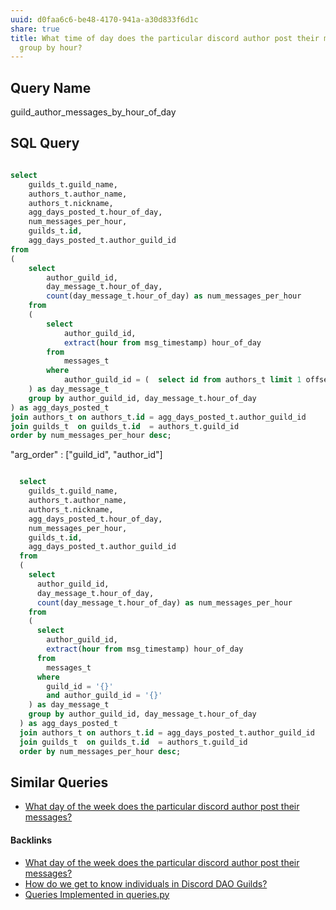 ```yaml
---
uuid: d0faa6c6-be48-4170-941a-a30d833f6d1c
share: true
title: What time of day does the particular discord author post their messages,
  group by hour?
---
```

## Query Name

guild_author_messages_by_hour_of_day
## SQL Query

``` SQL

select
	guilds_t.guild_name,
	authors_t.author_name,
	authors_t.nickname,
	agg_days_posted_t.hour_of_day,
	num_messages_per_hour,
	guilds_t.id,
	agg_days_posted_t.author_guild_id
from
(
	select
		author_guild_id,
		day_message_t.hour_of_day,
		count(day_message_t.hour_of_day) as num_messages_per_hour
	from
	(
		select
			author_guild_id,
			extract(hour from msg_timestamp) hour_of_day
		from
			messages_t
		where
			author_guild_id = (  select id from authors_t limit 1 offset 0 )
	) as day_message_t
	group by author_guild_id, day_message_t.hour_of_day
) as agg_days_posted_t
join authors_t on authors_t.id = agg_days_posted_t.author_guild_id
join guilds_t  on guilds_t.id  = authors_t.guild_id
order by num_messages_per_hour desc;

```


"arg_order" : ["guild_id", "author_id"]
``` sql

  select
	guilds_t.guild_name,
	authors_t.author_name,
	authors_t.nickname,
	agg_days_posted_t.hour_of_day,
	num_messages_per_hour,
	guilds_t.id,
	agg_days_posted_t.author_guild_id
  from
  (
	select
	  author_guild_id,
	  day_message_t.hour_of_day,
	  count(day_message_t.hour_of_day) as num_messages_per_hour
	from
	(
	  select
		author_guild_id,
		extract(hour from msg_timestamp) hour_of_day
	  from
		messages_t
	  where
		guild_id = '{}'
		and author_guild_id = '{}'
	) as day_message_t
	group by author_guild_id, day_message_t.hour_of_day
  ) as agg_days_posted_t
  join authors_t on authors_t.id = agg_days_posted_t.author_guild_id
  join guilds_t  on guilds_t.id  = authors_t.guild_id
  order by num_messages_per_hour desc;


```

## Similar Queries

* [What day of the week does the particular discord author post their messages?](../cb543a19-8513-43ae-8720-5ffeaec4a385)

#### Backlinks

* [What day of the week does the particular discord author post their messages?](/cb543a19-8513-43ae-8720-5ffeaec4a385)
* [How do we get to know individuals in Discord DAO Guilds?](/d9749f38-2694-405a-a5af-4ef357f29d9c)
* [Queries Implemented in queries.py](/3a44d50b-0280-42f8-8fa0-6c15d4ffe161)